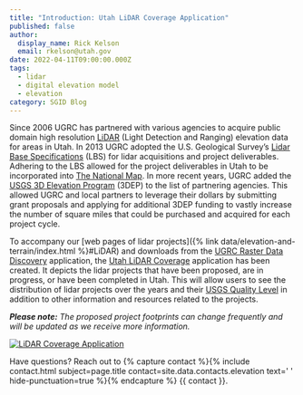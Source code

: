```yaml
---
title: "Introduction: Utah LiDAR Coverage Application"
published: false
author:
  display_name: Rick Kelson
  email: rkelson@utah.gov
date: 2022-04-11T09:00:00.000Z
tags:
  - lidar
  - digital elevation model
  - elevation
category: SGID Blog
---
```


Since 2006 UGRC has partnered with various agencies to acquire public domain high resolution [LiDAR](https://oceanservice.noaa.gov/facts/lidar.html) (Light Detection and Ranging) elevation data for areas in Utah. In 2013 UGRC adopted the U.S. Geological Survey’s [Lidar Base Specifications](https://www.usgs.gov/ngp-standards-and-specifications/lidar-base-specification-online) (LBS) for lidar acquisitions and project deliverables. Adhering to the LBS allowed for the project deliverables in Utah to be incorporated into [The National Map](https://www.usgs.gov/programs/national-geospatial-program/national-map). In more recent years, UGRC added the [USGS 3D Elevation Program](https://www.usgs.gov/3d-elevation-program) (3DEP) to the list of partnering agencies. This allowed UGRC and local partners to leverage their dollars by submitting grant proposals and applying for additional 3DEP funding to vastly increase the number of square miles that could be purchased and acquired for each project cycle.

To accompany our [web pages of lidar projects]({% link data/elevation-and-terrain/index.html %}#LiDAR) and downloads from the [UGRC Raster Data Discovery](https://raster.utah.gov/) application, the [Utah LiDAR Coverage](https://arcg.is/18SWjy) application has been created. It depicts the lidar projects that have been proposed, are in progress, or have been completed in Utah. This will allow users to see the distribution of lidar projects over the years and their [USGS Quality Level](https://www.usgs.gov/3d-elevation-program/topographic-data-quality-levels-qls) in addition to other information and resources related to the projects.

_**Please note:** The proposed project footprints can change frequently and will be updated as we receive more information._

[![LiDAR Coverage Application](deleted "LiDAR Coverage Application")](https://arcg.is/18SWjy)


Have questions? Reach out to {% capture contact %}{% include contact.html subject=page.title contact=site.data.contacts.elevation text=' ' hide-punctuation=true %}{% endcapture %}
{{ contact }}.
